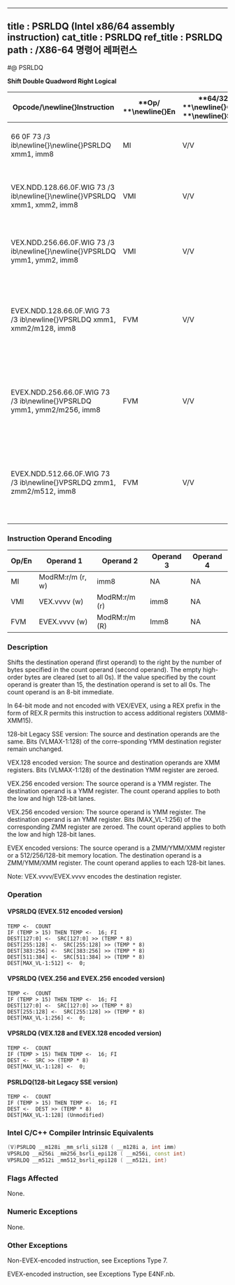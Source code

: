 ----------------------------
title : PSRLDQ (Intel x86/64 assembly instruction)
cat_title : PSRLDQ
ref_title : PSRLDQ
path : /X86-64 명령어 레퍼런스
----------------------------
#@ PSRLDQ

**Shift Double Quadword Right Logical**

|**Opcode/**\newline{}**Instruction**|**Op/ **\newline{}**En**|**64/32 bit **\newline{}**Mode **\newline{}**Support**|**CPUID **\newline{}**Feature **\newline{}**Flag**|**Description**|
|------------------------------------|------------------------|------------------------------------------------------|--------------------------------------------------|---------------|
|66 0F 73 /3 ib\newline{}\newline{}PSRLDQ xmm1, imm8|MI|V/V|SSE2|Shift xmm1 right by imm8 while shifting in 0s.|
|VEX.NDD.128.66.0F.WIG 73 /3 ib\newline{}\newline{}VPSRLDQ xmm1, xmm2, imm8|VMI|V/V|AVX|Shift xmm2 right by imm8 bytes while shifting in 0s.|
|VEX.NDD.256.66.0F.WIG 73 /3 ib\newline{}\newline{}VPSRLDQ ymm1, ymm2, imm8|VMI|V/V|AVX2|Shift ymm1 right by imm8 bytes while shifting in 0s.|
|EVEX.NDD.128.66.0F.WIG 73 /3 ib\newline{}VPSRLDQ xmm1, xmm2/m128, imm8|FVM|V/V|AVX512VLAVX512BW|Shift xmm2/m128 right by imm8 bytes while shifting in 0s and store result in xmm1.|
|EVEX.NDD.256.66.0F.WIG 73 /3 ib\newline{}VPSRLDQ ymm1, ymm2/m256, imm8|FVM|V/V|AVX512VLAVX512BW|Shift ymm2/m256 right by imm8 bytes while shifting in 0s and store result in ymm1.|
|EVEX.NDD.512.66.0F.WIG 73 /3 ib\newline{}VPSRLDQ zmm1, zmm2/m512, imm8|FVM|V/V|AVX512BW|Shift zmm2/m512 right by imm8 bytes while shifting in 0s and store result in zmm1.|
### Instruction Operand Encoding


|Op/En|Operand 1|Operand 2|Operand 3|Operand 4|
|-----|---------|---------|---------|---------|
|MI|ModRM:r/m (r, w)|imm8|NA|NA|
|VMI|VEX.vvvv (w)|ModRM:r/m (r)|imm8|NA|
|FVM|EVEX.vvvv (w)|ModRM:r/m (R)|Imm8|NA|
### Description


Shifts the destination operand (first operand) to the right by the number of bytes specified in the count operand (second operand). The empty high-order bytes are cleared (set to all 0s). If the value specified by the count operand is greater than 15, the destination operand is set to all 0s. The count operand is an 8-bit immediate.

In 64-bit mode and not encoded with VEX/EVEX, using a REX prefix in the form of REX.R permits this instruction to access additional registers (XMM8-XMM15).

128-bit Legacy SSE version: The source and destination operands are the same. Bits (VLMAX-1:128) of the corre-sponding YMM destination register remain unchanged.

VEX.128 encoded version: The source and destination operands are XMM registers. Bits (VLMAX-1:128) of the destination YMM register are zeroed. 

VEX.256 encoded version: The source operand is a YMM register. The destination operand is a YMM register. The count operand applies to both the low and high 128-bit lanes.

VEX.256 encoded version: The source operand is YMM register. The destination operand is an YMM register. Bits (MAX_VL-1:256) of the corresponding ZMM register are zeroed. The count operand applies to both the low and high 128-bit lanes.

EVEX encoded versions: The source operand is a ZMM/YMM/XMM register or a 512/256/128-bit memory location. The destination operand is a ZMM/YMM/XMM register. The count operand applies to each 128-bit lanes.

Note: VEX.vvvv/EVEX.vvvv encodes the destination register.


### Operation
#### VPSRLDQ (EVEX.512 encoded version)
```info-verb
TEMP <-   COUNT
IF (TEMP > 15) THEN TEMP  <-  16; FI
DEST[127:0] <-   SRC[127:0] >> (TEMP * 8)
DEST[255:128] <-   SRC[255:128] >> (TEMP * 8)
DEST[383:256] <-   SRC[383:256] >> (TEMP * 8)
DEST[511:384]  <-  SRC[511:384] >> (TEMP * 8)
DEST[MAX_VL-1:512]  <-  0;
```
#### VPSRLDQ (VEX.256 and EVEX.256 encoded version)
```info-verb
TEMP <-   COUNT
IF (TEMP > 15) THEN TEMP <-   16; FI
DEST[127:0]  <-  SRC[127:0] >> (TEMP * 8)
DEST[255:128] <-   SRC[255:128] >> (TEMP * 8)
DEST[MAX_VL-1:256]  <-  0;
```
#### VPSRLDQ (VEX.128 and EVEX.128 encoded version)
```info-verb
TEMP  <-  COUNT
IF (TEMP > 15) THEN TEMP  <-  16; FI
DEST <-   SRC >> (TEMP * 8)
DEST[MAX_VL-1:128] <-   0;
```
#### PSRLDQ(128-bit Legacy SSE version)
```info-verb
TEMP <-   COUNT
IF (TEMP > 15) THEN TEMP  <-  16; FI
DEST  <-  DEST >> (TEMP * 8)
DEST[MAX_VL-1:128] (Unmodified)
```

### Intel C/C++ Compiler Intrinsic Equivalents

```cpp
(V)PSRLDQ __m128i _mm_srli_si128 ( __m128i a, int imm)
VPSRLDQ __m256i _mm256_bsrli_epi128 ( __m256i, const int)
VPSRLDQ __m512i _mm512_bsrli_epi128 ( __m512i, int)
```
### Flags Affected


None.

### Numeric Exceptions


None.

### Other Exceptions


Non-EVEX-encoded instruction, see Exceptions Type 7.

EVEX-encoded instruction, see Exceptions Type E4NF.nb.

